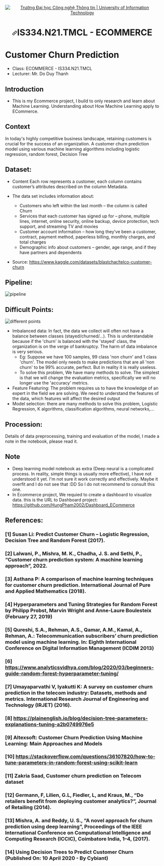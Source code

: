 <p align="center" dir="auto">
  <a href="https://www.uit.edu.vn/" title="Trường Đại học Công nghệ Thông tin" rel="nofollow">
    <img src="https://camo.githubusercontent.com/29fa0dade8ce1281054a2a4844513e68f8868f15057452c709392fe49b01d398/68747470733a2f2f692e696d6775722e636f6d2f576d4d6e5352742e706e67" alt="Trường Đại học Công nghệ Thông tin | University of Information Technology" data-canonical-src="https://i.imgur.com/WmMnSRt.png" style="max-width: 100%;">
  </a>
</p>
<h1 align="center" tabindex="-1" dir="auto"><svg class="octicon octicon-link" viewBox="0 0 16 16" version="1.1" width="16" height="16" aria-hidden="true"><path d="m7.775 3.275 1.25-1.25a3.5 3.5 0 1 1 4.95 4.95l-2.5 2.5a3.5 3.5 0 0 1-4.95 0 .751.751 0 0 1 .018-1.042.751.751 0 0 1 1.042-.018 1.998 1.998 0 0 0 2.83 0l2.5-2.5a2.002 2.002 0 0 0-2.83-2.83l-1.25 1.25a.751.751 0 0 1-1.042-.018.751.751 0 0 1-.018-1.042Zm-4.69 9.64a1.998 1.998 0 0 0 2.83 0l1.25-1.25a.751.751 0 0 1 1.042.018.751.751 0 0 1 .018 1.042l-1.25 1.25a3.5 3.5 0 1 1-4.95-4.95l2.5-2.5a3.5 3.5 0 0 1 4.95 0 .751.751 0 0 1-.018 1.042.751.751 0 0 1-1.042.018 1.998 1.998 0 0 0-2.83 0l-2.5 2.5a1.998 1.998 0 0 0 0 2.83Z"></path></svg></a><b>IS334.N21.TMCL - ECOMMERCE</b></h1>
  
# Customer Churn Prediction
- Class: ECOMMERCE - IS334.N21.TMCL
- Lecturer: Mr. Do Duy Thanh
## Introduction 
- This is my Ecommerce project, I build to only research and learn about Machine Learning. Understanding about How Machine Learning apply to ECommerce.
## Context
In today's highly competitive business landscape, retaining customers is crucial for the success of an organization. A customer churn prediction model using various machine learning algorithms including logistic regression, random forest, Decision Tree
## Dataset: 
  - Content
Each row represents a customer, each column contains customer’s attributes described on the column Metadata.

  - The data set includes information about:
    + Customers who left within the last month – the column is called Churn
    + Services that each customer has signed up for – phone, multiple lines, internet, online security, online backup, device protection, tech support, and streaming TV and movies
    + Customer account information – how long they’ve been a customer, contract, payment method, paperless billing, monthly charges, and total charges
    + Demographic info about customers – gender, age range, and if they have partners and dependents
  - Source: https://www.kaggle.com/datasets/blastchar/telco-customer-churn
## Pipeline:
![pipeline](https://drive.google.com/uc?export=view&id=1PM7_tyPj0Jovt3QpaPhnbbPiHM1KZV2G)
## Difficult Points:
![different points](https://drive.google.com/uc?export=view&id=14K4atm5829Lb3UhKss_STpQ1sk8tUihI)
- Imbalanced data: In fact, the data we collect will often not have a balance between classes (stayed/churned/...). This is understandable because if the 'churn' is balanced with the 'stayed' class, the organization is on the verge of bankruptcy. The harm of data imbalance is very serious. 
  + Eg: Suppose we have 100 samples, 99 class 'non churn' and 1 class 'churn'. The model only needs to make predictions that are all 'non churn' to be 99% accurate, perfect. But in reality it is really useless.
  + To solve this problem, We have many methods to solve. The simplest is that we will change the evaluation metrics, specifically we will no longer use the 'accuracy' metrics.
- Feature Featuring: The problem requires us to have the knowledge of an expert in the field we are solving. We need to understand the features of the data, which features will affect the desired output
- Model selection: there are many methods to solve this problem, Logistic Regression, K algorithms, classification algorithms, neural networks,...
## Procession:
Details of data preprocessing, training and evaluation of the model, I made a note in the notebook, please read it.
## Note
+ Deep learning model notebook as extra (Deep neural is a complicated process. In reality, simple things is usually more effective), I have not understood it yet. I'm not sure it work correctly and effectively. Maybe it overfit and I do not see that :DD So I do not recommend to consult this one.
+ In Ecommerce project, We requied to create a dashboard to visualize data. this is the URL to Dashboard project: https://github.com/HungPham2002/Dashboard_ECommerce
## References:
### [1] Susan Li: Predict Customer Churn – Logistic Regression, Decision Tree and Random Forest (2017).
### [2] Lalwani, P., Mishra, M. K., Chadha, J. S. and Sethi, P., “Customer churn prediction system: A machine learning approach”, 2022.
### [3] Asthana P: A comparison of machine learning techniques for customer churn prediction. International Journal of Pure and Applied Mathematics (2018).
### [4] Hyperparameters and Tuning Strategies for Random Forest by Philipp Probst, Marvin Wright and Anne-Laure Boulesteix (February 27, 2019)
### [5] Qureshi, S.A., Rehman, A.S., Qamar, A.M., Kamal, A., Rehman, A.: Telecommunication subscribers’ churn prediction model using machine learning. In: Eighth International Conference on Digital Information Management (ICDIM 2013)
### [6] https://www.analyticsvidhya.com/blog/2020/03/beginners-guide-random-forest-hyperparameter-tuning/
### [7] Umayaparvathi V, Iyakutti K: A survey on customer churn prediction in the telecom industry: Datasets, methods and metrics. International Research Journal of Engineering and Technology (IRJET) (2016).
### [8] https://plainenglish.io/blog/decision-tree-parameters-explanations-tuning-a2b0749976e5
### [9] Altexsoft: Customer Churn Prediction Using Machine Learning: Main Approaches and Models
### [10] https://stackoverflow.com/questions/36107820/how-to-tune-parameters-in-random-forest-using-scikit-learn
### [11] Zakria Saad, Customer churn prediction on Telecom dataset
### [12] Germann, F, Lilien, G.L, Fiedler, L, and Kraus, M., “Do retailers benefit from deploying customer analytics?”, Journal of Retailing (2014).
### [13] Mishra, A. and Reddy, U. S., “A novel approach for churn prediction using deep learning”, Proceedings of the IEEE International Conference on Computational Intelligence and Computing Research (ICCIC), Coimbatore India, 1–4, (2017).
### [14] Using Decision Trees to Predict Customer Churn (Published On: 10 April 2020 - By Cybiant)

